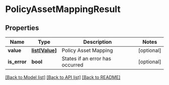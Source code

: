 # PolicyAssetMappingResult

## Properties
Name | Type | Description | Notes
------------ | ------------- | ------------- | -------------
**value** | [**list[Value]**](Value.md) | Policy Asset Mapping | [optional] 
**is_error** | **bool** | States if an error has occurred | [optional] 

[[Back to Model list]](../README.md#documentation-for-models) [[Back to API list]](../README.md#documentation-for-api-endpoints) [[Back to README]](../README.md)

